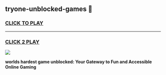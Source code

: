 
## tryone-unblocked-games 👋
<h3>
<a href="https://premium.freeplayer.one?title=tryone-unblocked-games&ref=14F">CLICK TO PLAY</a></h3>
<hr>

<h3>
<a href="https://premium.freeplayer.one?title=tryone-unblocked-games&ref=14F">CLICK 2 PLAY</a>
  
</h3>

<a href="https://premium.freeplayer.one?title=tryone-unblocked-games&ref=12F/"><img src="https://clearcache.store/games.png"></a>


**worlds hardest game unblocked: Your Gateway to Fun and Accessible Online Gaming**
